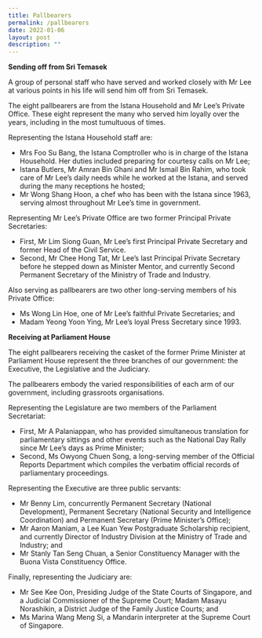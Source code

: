 ```yaml
---
title: Pallbearers
permalink: /pallbearers
date: 2022-01-06
layout: post
description: ""
---
```

**Sending off from Sri Temasek**

A group of personal staff who have served and worked closely with Mr Lee at various points in his life will send him off from Sri Temasek.

The eight pallbearers are from the Istana Household and Mr Lee’s Private Office. These eight represent the many who served him loyally over the years, including in the most tumultuous of times.

Representing the Istana Household staff are:

* Mrs Foo Su Bang, the Istana Comptroller who is in charge of the Istana Household. Her duties included preparing for courtesy calls on Mr Lee;
* Istana Butlers, Mr Amran Bin Ghani and Mr Ismail Bin Rahim, who took care of Mr Lee’s daily needs while he worked at the Istana, and served during the many receptions he hosted;
* Mr Wong Shang Hoon, a chef who has been with the Istana since 1963, serving almost throughout Mr Lee’s time in government.

Representing Mr Lee’s Private Office are two former Principal Private Secretaries:

* First, Mr Lim Siong Guan, Mr Lee’s first Principal Private Secretary and former Head of the Civil Service.
* Second, Mr Chee Hong Tat, Mr Lee’s last Principal Private Secretary before he stepped down as Minister Mentor, and currently Second Permanent Secretary of the Ministry of Trade and Industry.

Also serving as pallbearers are two other long-serving members of his Private Office:

* Ms Wong Lin Hoe, one of Mr Lee’s faithful Private Secretaries; and
* Madam Yeong Yoon Ying, Mr Lee’s loyal Press Secretary since 1993.

**Receiving at Parliament House**

The eight pallbearers receiving the casket of the former Prime Minister at Parliament House represent the three branches of our government: the Executive, the Legislative and the Judiciary.

The pallbearers embody the varied responsibilities of each arm of our government, including grassroots organisations.

Representing the Legislature are two members of the Parliament Secretariat:

* First, Mr A Palaniappan, who has provided simultaneous translation for parliamentary sittings and other events such as the National Day Rally since Mr Lee’s days as Prime Minister;
* Second, Ms Owyong Chuen Song, a long-serving member of the Official Reports Department which compiles the verbatim official records of parliamentary proceedings.

Representing the Executive are three public servants:

* Mr Benny Lim, concurrently Permanent Secretary (National Development), Permanent Secretary (National Security and Intelligence Coordination) and Permanent Secretary (Prime Minister’s Office);
* Mr Aaron Maniam, a Lee Kuan Yew Postgraduate Scholarship recipient, and currently Director of Industry Division at the Ministry of Trade and Industry; and
* Mr Stanly Tan Seng Chuan, a Senior Constituency Manager with the Buona Vista Constituency Office.

Finally, representing the Judiciary are:

* Mr See Kee Oon, Presiding Judge of the State Courts of Singapore, and a Judicial Commissioner of the Supreme Court;
Madam Masayu Norashikin, a District Judge of the Family Justice Courts; and
* Ms Marina Wang Meng Si, a Mandarin interpreter at the Supreme Court of Singapore.